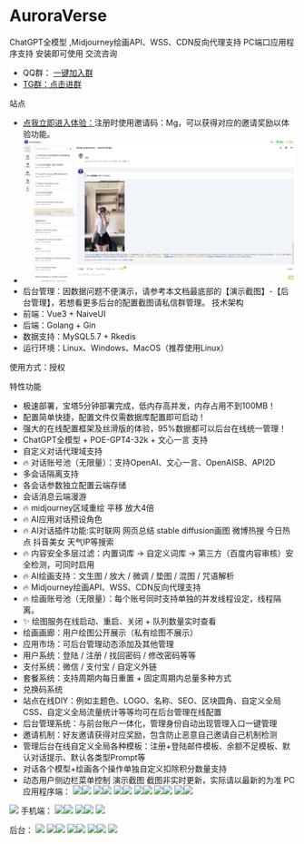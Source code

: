 # AuroraVerse
ChatGPT全模型    ,Midjourney绘画API、WSS、CDN反向代理支持
PC端口应用程序支持 安装即可使用
交流咨询
- QQ群： <a target="_blank" href="http://qm.qq.com/cgi-bin/qm/qr?_wv=1027&k=GaoIQZ25WLXeFu7InwADlozIr4GYuCQT&authKey=36V43vid6fomB8UJqdp50%2BQhURNUE4et2kfRtzFRDlH5j1SFEIPCIOKGSTec1rEb&noverify=0&group_code=686489115">一键加入群 
- TG群：<a  target="_blank"  href="https://t.me/+c7OsQs5N2Rg0ZjYx">点击进群</a>

站点
- <a  target="_blank"  href="https://vip.talktoai.club/auth?type=register&invite=Mg">点我立即进入体验：</a>注册时使用邀请码：Mg，可以获得对应的邀请奖励以体验功能。
- [![对话插件功能视频](https://github.com/dylanm199009/AuroraVerse/blob/main/p-3.png)]([https://example.com/demo-video.mp4](https://github.com/dylanm199009/AuroraVerse/blob/main/show.mp4))
- 后台管理：因数据问题不便演示，请参考本文档最底部的【演示截图】-【后台管理】，若想看更多后台的配置截图请私信群管理。
技术架构
- 前端：Vue3 + NaiveUI
- 后端：Golang + Gin
- 数据支持：MySQL5.7 + Rkedis
- 运行环境：Linux、Windows、MacOS（推荐使用Linux）

使用方式：授权

特性功能
-  极速部署，宝塔5分钟部署完成，低内存高并发，内存占用不到100MB！
-  配置简单快捷，配置文件仅需数据库配置即可启动！
-  强大的在线配置框架及丝滑版的体验，95%数据都可以后台在线统一管理！
-  ChatGPT全模型 + POE-GPT4-32k + 文心一言 支持
-  自定义对话代理域支持
-  🔥 对话账号池（无限量）：支持OpenAI、文心一言、OpenAISB、API2D
-  多会话隔离支持
-  各会话参数独立配置云端存储
-  会话消息云端漫游
- 🔥 midjourney区域重绘 平移 放大4倍
- 🔥 AI应用对话预设角色
- 🔥 AI对话插件功能:实时联网 网页总结 stable diffusion画图 微博热搜 今日热点 抖音美女 天气IP等搜索
- 🔥 内容安全多层过滤：内置词库 -> 自定义词库 -> 第三方（百度内容审核）安全检测，可同时启用
- 🔥 AI绘画支持：文生图 / 放大 / 微调 / 垫图 / 混图 / 咒语解析
- 🔥 Midjourney绘画API、WSS、CDN反向代理支持
- 🔥 绘画账号池（无限量）：每个账号同时支持单独的并发线程设定，线程隔离。
-  ✨ 绘图服务在线启动、重启、关闭 + 队列数量实时查看
-  绘画画廊：用户绘图公开展示（私有绘图不展示）
-  应用市场：可后台管理动态添加及其他管理
-  用户系统：登陆 / 注册 / 找回密码 / 修改密码等等
-  支付系统：微信 / 支付宝 / 自定义外链
-  套餐系统：支持周期内每日重置 + 固定周期内总量多种方式
-  兑换码系统
-  站点在线DIY：例如主题色、LOGO、名称、SEO、区块圆角、自定义全局CSS、自定义全局流量统计等等均可在后台管理在线配置
-  后台管理系统：与前台账户一体化，管理身份自动出现管理入口一键管理
-  邀请机制：好友邀请获得对应奖励，包含防止恶意自己邀请自己机制检测
-  管理后台在线自定义全局各种模板：注册+登陆邮件模板、余额不足模板、默认对话提示、默认各类型Prompt等
-  对话各个模型+绘画各个操作单独自定义扣除积分数量支持
-  动态用户侧边栏菜单控制
演示截图
截图非实时更新，实际请以最新的为准
PC应用程序端：
<image src="https://github.com/dylanm199009/AuroraVerse/blob/main/p-1.png"/><image src="https://github.com/dylanm199009/AuroraVerse/blob/main/p-2.png"/>
<image src="https://github.com/dylanm199009/AuroraVerse/blob/main/p-3.png"/><image src="https://github.com/dylanm199009/AuroraVerse/blob/main/p-4.png"/>
<image src="https://github.com/dylanm199009/AuroraVerse/blob/main/p-5.png"/><image src="https://github.com/dylanm199009/AuroraVerse/blob/main/p-6.png"/>
<image src="https://github.com/dylanm199009/AuroraVerse/blob/main/1.png"/><image src="https://github.com/dylanm199009/AuroraVerse/blob/main/2.png"/>
<image src="https://github.com/dylanm199009/AuroraVerse/blob/main/3.png"/><image src="https://github.com/dylanm199009/AuroraVerse/blob/main/4.png"/>
<image src="https://github.com/dylanm199009/AuroraVerse/blob/main/5.png"/><image src="https://github.com/dylanm199009/AuroraVerse/blob/main/6.png"/>
<image src="https://github.com/dylanm199009/AuroraVerse/blob/main/7.png"/>
手机端：
<image src="https://github.com/dylanm199009/AuroraVerse/blob/main/15-1.PNG"/><image src="https://github.com/dylanm199009/AuroraVerse/blob/main/16.PNG"/>
<image src="https://github.com/dylanm199009/AuroraVerse/blob/main/17.PNG"/><image src="https://github.com/dylanm199009/AuroraVerse/blob/main/18.PNG"/>
<image src="https://github.com/dylanm199009/AuroraVerse/blob/main/19.png"/>

后台：
<image src="https://github.com/dylanm199009/AuroraVerse/blob/main/8.png"/>
<image src="https://github.com/dylanm199009/AuroraVerse/blob/main/9.png"/><image src="https://github.com/dylanm199009/AuroraVerse/blob/main/10.png"/>
<image src="https://github.com/dylanm199009/AuroraVerse/blob/main/11.png"/><image src="https://github.com/dylanm199009/AuroraVerse/blob/main/12.png"/>
<image src="https://github.com/dylanm199009/AuroraVerse/blob/main/13.png"/><image src="https://github.com/dylanm199009/AuroraVerse/blob/main/14.png"/>
<image src="https://github.com/dylanm199009/AuroraVerse/blob/main/15.png"/>


